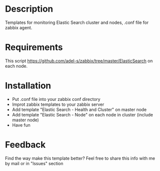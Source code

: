 # Description
Templates for monitoring Elastic Search cluster and nodes, .conf file for zabbix agent.

# Requirements
This script https://github.com/adel-s/zabbix/tree/master/ElasticSearch on each node.

# Installation
- Put .conf file into your zabbix conf directory
- Improt zabbix templates to your zabbix server
- Add template "Elastic Search - Health and Cluster" on master node
- Add template "Elastic Search - Node" on each node in cluster (include master node)
- Have fun

# Feedback
Find the way make this template better? Feel free to share this info with me by mail or in "Issues" section
